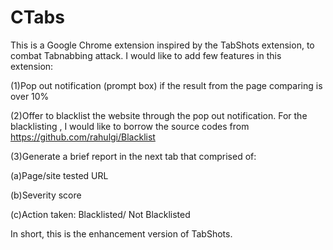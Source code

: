 # CTabs
This is a Google Chrome extension inspired by the TabShots extension, to combat Tabnabbing attack. I would like to add few features in this extension:

(1)Pop out notification (prompt box) if the result from the page comparing is over 10%

(2)Offer to blacklist the website through the pop out notification. For the blacklisting , I would like to borrow the source codes from https://github.com/rahulgi/Blacklist 

(3)Generate a brief report in the next tab that comprised of:
  
  (a)Page/site tested URL
  
  (b)Severity score
  
  (c)Action taken: Blacklisted/ Not Blacklisted

In short, this is the enhancement version of TabShots.

